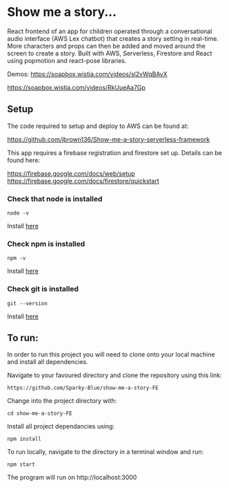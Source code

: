 # Show me a story...

React frontend of an app for children operated through a conversational audio interface (AWS Lex chatbot) that creates a story setting in real-time. More characters and props can then be added and moved around the screen to create a story.
Built with AWS, Serverless, Firestore and React using popmotion and react-pose libraries.

Demos: 
https://soapbox.wistia.com/videos/sl2vWqBAyX

https://soapbox.wistia.com/videos/RkUueAa7Gp

## Setup

The code required to setup and deploy to AWS can be found at:

https://github.com/jbrown136/Show-me-a-story-serverless-framework

This app requires a firebase registration and firestore set up. Details can be found here:

https://firebase.google.com/docs/web/setup
https://firebase.google.com/docs/firestore/quickstart

### Check that node is installed

`node -v`

Install [here](https://nodejs.org/en/download/package-manager/)

### Check npm is installed

`npm -v`

Install [here](https://www.npmjs.com/get-npm)

### Check git is installed

`git --version`

Install [here](https://git-scm.com/)

## To run:

In order to run this project you will need to clone onto your local machine and install all dependencies.

Navigate to your favoured directory and clone the repository using this link:

`https://github.com/Sparky-Blue/show-me-a-story-FE`

Change into the project directory with:

`cd show-me-a-story-FE`

Install all project dependancies using:

`npm install`

To run locally, navigate to the directory in a terminal window and run:

`npm start`

The program will run on
http://localhost:3000
